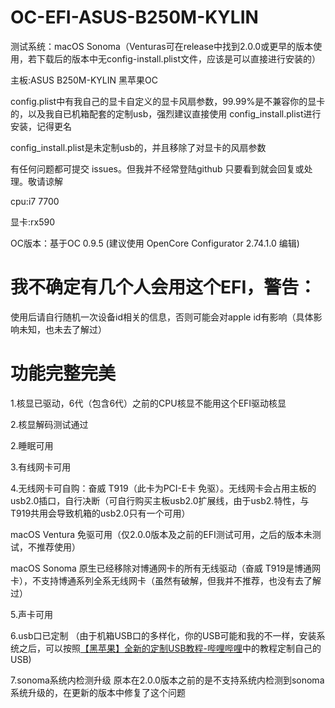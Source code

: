 # OC-EFI-ASUS-B250M-KYLIN

测试系统：macOS Sonoma（Venturas可在release中找到2.0.0或更早的版本使用，若下载后的版本中无config-install.plist文件，应该是可以直接进行安装的）

主板:ASUS B250M-KYLIN 黑苹果OC

config.plist中有我自己的显卡自定义的显卡风扇参数，99.99%是不兼容你的显卡的，以及我自已机箱配套的定制usb，强烈建议直接使用 config_install.plist进行安装，记得更名

config_install.plist是未定制usb的，并且移除了对显卡的风扇参数

有任何问题都可提交 issues。但我并不经常登陆github 只要看到就会回复或处理。敬请谅解

cpu:i7 7700

显卡:rx590

OC版本：基于OC 0.9.5 (建议使用 OpenCore Configurator 2.74.1.0 编辑)

# 我不确定有几个人会用这个EFI，警告：
使用后请自行随机一次设备id相关的信息，否则可能会对apple id有影响（具体影响未知，也未去了解过）

# 功能完整完美

1.核显已驱动，6代（包含6代）之前的CPU核显不能用这个EFI驱动核显

2.核显解码测试通过

2.睡眠可用

3.有线网卡可用

4.无线网卡可自购：奋威 T919（此卡为PCI-E卡 免驱）。无线网卡会占用主板的usb2.0插口，自行决断（可自行购买主板usb2.0扩展线，由于usb2.特性，与T919共用会导致机箱的usb2.0只有一个可用）

macOS Ventura 免驱可用（仅2.0.0版本及之前的EFI测试可用，之后的版本未测试，不推荐使用）

macOS Sonoma 原生已经移除对博通网卡的所有无线驱动（奋威 T919是博通网卡），不支持博通系列全系无线网卡（虽然有破解，但我并不推荐，也没有去了解过）

5.声卡可用

6.usb口已定制
（由于机箱USB口的多样化，你的USB可能和我的不一样，安装系统之后，可以按照[【黑苹果】全新的定制USB教程-哔哩哔哩](https://b23.tv/Qlab1sC)中的教程定制自己的USB)

7.sonoma系统内检测升级
原本在2.0.0版本之前的是不支持系统内检测到sonoma系统升级的，在更新的版本中修复了这个问题


